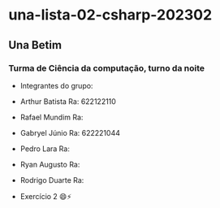 # una-lista-02-csharp-202302
## Una Betim
### Turma de Ciência da computação, turno da noite
- Integrantes do grupo:
- Arthur Batista Ra: 622122110
- Rafael Mundim  Ra:
- Gabryel Júnio  Ra: 622221044
- Pedro Lara     Ra:
- Ryan Augusto   Ra:
- Rodrigo Duarte Ra:
  
- Exercício 2 😄⚡
